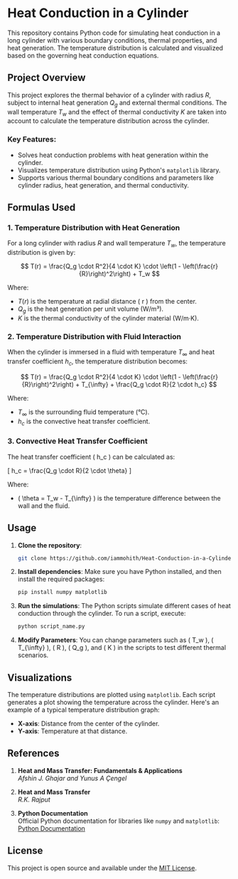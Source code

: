# Heat Conduction in a Cylinder

This repository contains Python code for simulating heat conduction in a long cylinder with various boundary conditions, thermal properties, and heat generation. The temperature distribution is calculated and visualized based on the governing heat conduction equations.

## Project Overview

This project explores the thermal behavior of a cylinder with radius $R$, subject to internal heat generation $Q_g$ and external thermal conditions. The wall temperature $T_w$ and the effect of thermal conductivity $K$  are taken into account to calculate the temperature distribution across the cylinder.

### Key Features:
- Solves heat conduction problems with heat generation within the cylinder.
- Visualizes temperature distribution using Python's `matplotlib` library.
- Supports various thermal boundary conditions and parameters like cylinder radius, heat generation, and thermal conductivity.

## Formulas Used

### 1. **Temperature Distribution with Heat Generation**

For a long cylinder with radius $R$ and wall temperature $T_w$, the temperature distribution is given by:

$$
T(r) = \frac{Q_g \cdot R^2}{4 \cdot K} \cdot \left(1 - \left(\frac{r}{R}\right)^2\right) + T_w
$$

Where:
- $T(r)$ is the temperature at radial distance \( r \) from the center.
- $Q_g$ is the heat generation per unit volume (W/m³).
- $K$ is the thermal conductivity of the cylinder material (W/m·K).

### 2. **Temperature Distribution with Fluid Interaction**

When the cylinder is immersed in a fluid with temperature $T_{\infty}$ and heat transfer coefficient $h_c$, the temperature distribution becomes:

$$
T(r) = \frac{Q_g \cdot R^2}{4 \cdot K} \cdot \left(1 - \left(\frac{r}{R}\right)^2\right) + T_{\infty} + \frac{Q_g \cdot R}{2 \cdot h_c}
$$

Where:
- $T_{\infty}$ is the surrounding fluid temperature (°C).
- $h_c$ is the convective heat transfer coefficient.

### 3. **Convective Heat Transfer Coefficient**

The heat transfer coefficient \( h_c \) can be calculated as:

\[
h_c = \frac{Q_g \cdot R}{2 \cdot \theta}
\]

Where:
- \( \theta = T_w - T_{\infty} \) is the temperature difference between the wall and the fluid.

## Usage

1. **Clone the repository**:
   ```bash
   git clone https://github.com/iammohith/Heat-Conduction-in-a-Cylinder.git
   ```

2. **Install dependencies**:
   Make sure you have Python installed, and then install the required packages:
   ```bash
   pip install numpy matplotlib
   ```

3. **Run the simulations**:
   The Python scripts simulate different cases of heat conduction through the cylinder. To run a script, execute:
   ```bash
   python script_name.py
   ```

4. **Modify Parameters**:
   You can change parameters such as \( T_w \), \( T_{\infty} \), \( R \), \( Q_g \), and \( K \) in the scripts to test different thermal scenarios.

## Visualizations

The temperature distributions are plotted using `matplotlib`. Each script generates a plot showing the temperature across the cylinder. Here's an example of a typical temperature distribution graph:
- **X-axis**: Distance from the center of the cylinder.
- **Y-axis**: Temperature at that distance.

## References

1. **Heat and Mass Transfer: Fundamentals & Applications**  
   *Afshin J. Ghajar and Yunus A Çengel*

2. **Heat and Mass Transfer**  
   *R.K. Rajput*

3. **Python Documentation**  
   Official Python documentation for libraries like `numpy` and `matplotlib`:  
   [Python Documentation](https://docs.python.org/3/)

## License

This project is open source and available under the [MIT License](LICENSE).
